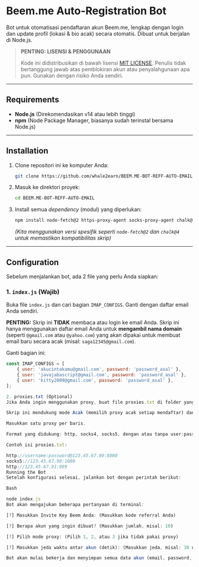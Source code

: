 # Beem.me Auto-Registration Bot

Bot untuk otomatisasi pendaftaran akun Beem.me, lengkap dengan login dan update profil (lokasi & bio acak) secara otomatis. Dibuat untuk berjalan di Node.js.

> **PENTING: LISENSI & PENGGUNAAN**
> 
> Kode ini didistribusikan di bawah lisensi [MIT LICENSE](LICENSE). Penulis tidak bertanggung jawab atas pemblokiran akun atau penyalahgunaan apa pun. Gunakan dengan risiko Anda sendiri.

---

## Requirements

* **Node.js** (Direkomendasikan v14 atau lebih tinggi)
* **npm** (Node Package Manager, biasanya sudah terinstal bersama Node.js)

---

## Installation

1.  Clone repositori ini ke komputer Anda:
    ```bash
    git clone https://github.com/whale2earn/BEEM.ME-BOT-REFF-AUTO-EMAIL.git
    ```

2.  Masuk ke direktori proyek:
    ```bash
    cd BEEM.ME-BOT-REFF-AUTO-EMAIL
    ```

3.  Install semua *dependency* (modul) yang diperlukan:
    ```bash
    npm install node-fetch@2 https-proxy-agent socks-proxy-agent chalk@4
    ```
    *(Kita menggunakan versi spesifik seperti `node-fetch@2` dan `chalk@4` untuk memastikan kompatibilitas skrip)*

---

## Configuration

Sebelum menjalankan bot, ada 2 file yang perlu Anda siapkan:

### 1. `index.js` (Wajib)

Buka file `index.js` dan cari bagian `IMAP_CONFIGS`. Ganti dengan daftar email Anda sendiri.

**PENTING:** Skrip ini **TIDAK** membaca atau login ke email Anda. Skrip ini hanya menggunakan daftar email Anda untuk **mengambil nama domain** (seperti `@gmail.com` atau `@yahoo.com`) yang akan dipakai untuk membuat email baru secara acak (misal: `saga12345@gmail.com`).

Ganti bagian ini:

```javascript
const IMAP_CONFIGS = [
    { user: 'akucintakamu@gmail.com', password: 'password_asal' },
    { user: 'javajabascript@gmail.com', password: 'password_asal' },
    { user: 'kitty2009@gmail.com', password: 'password_asal' },
];

2. proxies.txt (Optional)
Jika Anda ingin menggunakan proxy, buat file proxies.txt di folder yang sama dengan index.js.

Skrip ini mendukung mode Acak (memilih proxy acak setiap mendaftar) dan Berurutan.

Masukkan satu proxy per baris.

Format yang didukung: http, socks4, socks5, dengan atau tanpa user:password.

Contoh isi proxies.txt:

http://username:password@123.45.67.89:8080
socks5://123.45.67.90:1080
http://123.45.67.91:999
Running the Bot
Setelah konfigurasi selesai, jalankan bot dengan perintah berikut:

Bash

node index.js
Bot akan mengajukan beberapa pertanyaan di terminal:

[?] Masukkan Invite Key Beem Anda: (Masukkan kode referral Anda)

[?] Berapa akun yang ingin dibuat? (Masukkan jumlah, misal: 10)

[?] Pilih mode proxy: (Pilih 1, 2, atau 3 jika tidak pakai proxy)

[?] Masukkan jeda waktu antar akun (detik): (Masukkan jeda, misal: 30 untuk 30 detik)

Bot akan mulai bekerja dan menyimpan semua data akun (email, password, token, status) di file log_hasil.csv.

